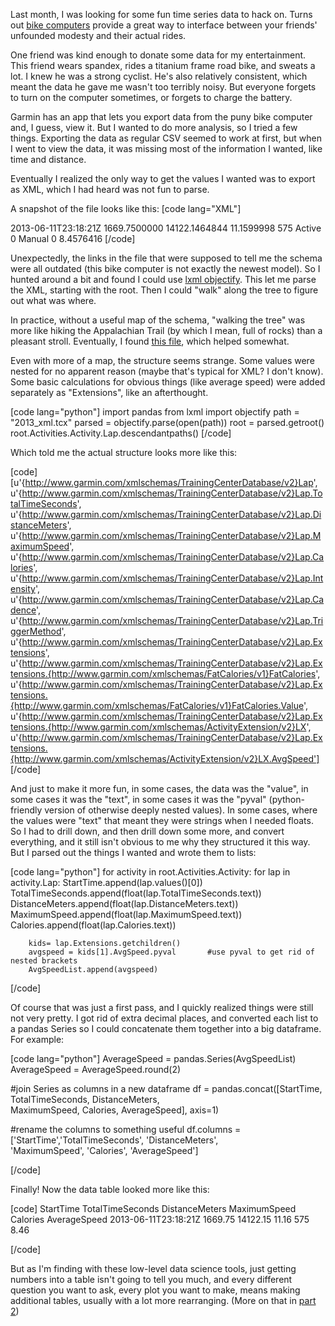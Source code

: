 Last month, I was looking for some fun time series data to hack on. Turns out [bike computers][1]  provide a great way to interface between your friends' unfounded modesty and their actual rides. 

One friend was kind enough to donate some data for my entertainment. This friend wears spandex, rides a titanium frame road bike, and sweats a lot. I knew he was a strong cyclist. He's also relatively consistent, which meant the data he gave me wasn't too terribly noisy. But everyone forgets to turn on the computer sometimes, or forgets to charge the battery.

Garmin has an app that lets you export data from the puny bike computer and, I guess, view it. But I wanted to do more analysis, so I tried a few things. Exporting the data as regular CSV seemed to work at first, but when I went to view the data, it was missing most of the information I wanted, like time and distance. 

Eventually I realized the only way to get the values I wanted was to export as XML, which I had heard was not fun to parse. 

A snapshot of the file looks like this:
[code lang="XML"]
<?xml version="1.0" encoding="UTF-8" standalone="no" ?>
<TrainingCenterDatabase xmlns="http://www.garmin.com/xmlschemas/TrainingCenterDatabase/v2" xmlns:xsi="http://www.w3.org/2001/XMLSchema-instance" xsi:schemaLocation="http://www.garmin.com/xmlschemas/ActivityExtension/v2 http://www.garmin.com/xmlschemas/ActivityExtensionv2.xsd http://www.garmin.com/xmlschemas/FatCalories/v1 http://www.garmin.com/xmlschemas/fatcalorieextensionv1.xsd http://www.garmin.com/xmlschemas/TrainingCenterDatabase/v2 http://www.garmin.com/xmlschemas/TrainingCenterDatabasev2.xsd">

  <Folders/>

  <Activities>
    <Activity Sport="Biking">
      <Id>2013-06-11T23:18:21Z</Id>
      <Lap StartTime="2013-06-11T23:18:21Z">
        <TotalTimeSeconds>1669.7500000</TotalTimeSeconds>
        <DistanceMeters>14122.1464844</DistanceMeters>
        <MaximumSpeed>11.1599998</MaximumSpeed>
        <Calories>575</Calories>
        <Intensity>Active</Intensity>
        <Cadence>0</Cadence>
        <TriggerMethod>Manual</TriggerMethod>
        <Extensions>
          <FatCalories xmlns="http://www.garmin.com/xmlschemas/FatCalories/v1">
            <Value>0</Value>
          </FatCalories>
          <LX xmlns="http://www.garmin.com/xmlschemas/ActivityExtension/v2">
            <AvgSpeed>8.4576416</AvgSpeed>
          </LX>
        </Extensions>
      </Lap>
      <Lap StartTime="2013-06-12T00:42:37Z">[/code]

Unexpectedly, the links in the file that were supposed to tell me the schema were all outdated (this bike computer is not exactly the newest model). So I hunted around a bit and found I could use [lxml objectify][2]. This let me parse the XML, starting with the root. Then I could "walk" along the tree to figure out what was where. 

In practice, without a useful map of the schema, "walking the tree" was more like hiking the Appalachian Trail (by which I mean, full of rocks) than a pleasant stroll. Eventually, I found [this file][3], which helped somewhat. 

Even with more of a map, the structure seems strange. Some values were nested for no apparent reason (maybe that's typical for XML? I don't know). Some basic calculations for obvious things (like average speed) were added separately as "Extensions", like an afterthought. 

[code lang="python"] 
import pandas
from lxml import objectify
path = "2013_xml.tcx"
parsed = objectify.parse(open(path))
root = parsed.getroot()
root.Activities.Activity.Lap.descendantpaths() [/code]

Which told me the actual structure looks more like this: 
 
[code]
[u'{http://www.garmin.com/xmlschemas/TrainingCenterDatabase/v2}Lap',
 u'{http://www.garmin.com/xmlschemas/TrainingCenterDatabase/v2}Lap.TotalTimeSeconds',
 u'{http://www.garmin.com/xmlschemas/TrainingCenterDatabase/v2}Lap.DistanceMeters',
 u'{http://www.garmin.com/xmlschemas/TrainingCenterDatabase/v2}Lap.MaximumSpeed',
 u'{http://www.garmin.com/xmlschemas/TrainingCenterDatabase/v2}Lap.Calories',
 u'{http://www.garmin.com/xmlschemas/TrainingCenterDatabase/v2}Lap.Intensity',
 u'{http://www.garmin.com/xmlschemas/TrainingCenterDatabase/v2}Lap.Cadence',
 u'{http://www.garmin.com/xmlschemas/TrainingCenterDatabase/v2}Lap.TriggerMethod',
 u'{http://www.garmin.com/xmlschemas/TrainingCenterDatabase/v2}Lap.Extensions',
 u'{http://www.garmin.com/xmlschemas/TrainingCenterDatabase/v2}Lap.Extensions.{http://www.garmin.com/xmlschemas/FatCalories/v1}FatCalories',
 u'{http://www.garmin.com/xmlschemas/TrainingCenterDatabase/v2}Lap.Extensions.{http://www.garmin.com/xmlschemas/FatCalories/v1}FatCalories.Value',
 u'{http://www.garmin.com/xmlschemas/TrainingCenterDatabase/v2}Lap.Extensions.{http://www.garmin.com/xmlschemas/ActivityExtension/v2}LX',
 u'{http://www.garmin.com/xmlschemas/TrainingCenterDatabase/v2}Lap.Extensions.{http://www.garmin.com/xmlschemas/ActivityExtension/v2}LX.AvgSpeed']
[/code] 

And just to make it more fun, in some cases, the data was the "value", in some cases it was the "text", in some cases it was the "pyval" (python-friendly version of otherwise deeply nested values). In some cases, where the values were "text" that meant they were strings when I needed floats. So I had to drill down, and then drill down some more, and convert everything, and it still isn't obvious to me why they structured it this way. But I parsed out the things I wanted and wrote them to lists:

[code lang="python"] 
for activity in root.Activities.Activity:
    for lap in activity.Lap:
        StartTime.append(lap.values()[0]) 
        TotalTimeSeconds.append(float(lap.TotalTimeSeconds.text))
        DistanceMeters.append(float(lap.DistanceMeters.text))
        MaximumSpeed.append(float(lap.MaximumSpeed.text))
        Calories.append(float(lap.Calories.text))
        
        kids= lap.Extensions.getchildren()
        avgspeed = kids[1].AvgSpeed.pyval       #use pyval to get rid of nested brackets 
        AvgSpeedList.append(avgspeed)

[/code] 

Of course that was just a first pass, and I quickly realized things were still not very pretty. I got rid of extra decimal places, and converted each list to a pandas Series so I could concatenate them together into a big dataframe. For example:

[code lang="python"]
AverageSpeed = pandas.Series(AvgSpeedList)
AverageSpeed = AverageSpeed.round(2)

#join Series as columns in a new dataframe
df = pandas.concat([StartTime, TotalTimeSeconds, DistanceMeters, \
MaximumSpeed, Calories, AverageSpeed], axis=1)

#rename the columns to something useful
df.columns = ['StartTime','TotalTimeSeconds', 'DistanceMeters', \
'MaximumSpeed', 'Calories', 'AverageSpeed']

[/code]

Finally! Now the data table looked more like this: 

[code]
StartTime	   TotalTimeSeconds	DistanceMeters	MaximumSpeed	Calories	AverageSpeed
2013-06-11T23:18:21Z	 1669.75	 14122.15	 11.16	          575	         8.46


[/code]

But as I'm finding with these low-level data science tools, just getting numbers into a table isn't going to tell you much, and every different question you want to ask, every plot you want to make, means making additional tables, usually with a lot more rearranging. (More on that in [part 2][4]) 
  


  [1]: http://www.garmin.com/en-US "Garmin"
  [2]: http://lxml.de/1.3/objectify.html "LXML objectify"
  [3]:  http://www8.garmin.com/xmlschemas/TrainingCenterDatabasev2.xsd "tcx schema"
  [4]: http://codrspace.com/szeitlin/biking-data-from-xml-to-plots-part-2/